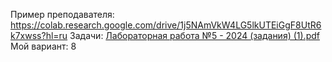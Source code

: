 Пример преподавателя: https://colab.research.google.com/drive/1j5NAmVkW4LG5lkUTEiGgF8UtR6k7xwss?hl=ru
Задачи: [Лабораторная работа №5 - 2024 (задания) (1).pdf](https://github.com/user-attachments/files/18828841/5.-.2024.1.pdf)
Мой вариант: 8

